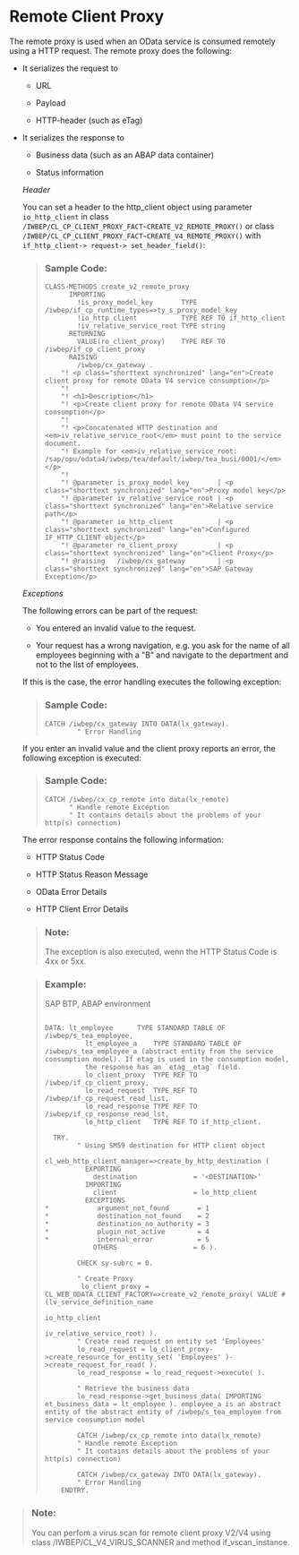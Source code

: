 <!-- loio7c69fb67a82949c39ba7882cf7b0b851 -->

# Remote Client Proxy

The remote proxy is used when an OData service is consumed remotely using a HTTP request. The remote proxy does the following:

-   It serializes the request to

    -   URL

    -   Payload

    -   HTTP-header \(such as eTag\)

-   It serializes the response to

    -   Business data \(such as an ABAP data container\)

    -   Status information

    *Header*

    You can set a header to the http\_client object using parameter `io_http_client` in class `/IWBEP/CL_CP_CLIENT_PROXY_FACT~CREATE_V2_REMOTE_PROXY()` or class `/IWBEP/CL_CP_CLIENT_PROXY_FACT~CREATE_V4_REMOTE_PROXY()` with `if_http_client-> request-> set_header_field()`:

    > ### Sample Code:  
    > ```
    > CLASS-METHODS create_v2_remote_proxy
    >       IMPORTING
    >         !is_proxy_model_key       TYPE /iwbep/if_cp_runtime_types=>ty_s_proxy_model_key
    >         !io_http_client           TYPE REF TO if_http_client
    >         !iv_relative_service_root TYPE string
    >       RETURNING
    >         VALUE(ro_client_proxy)    TYPE REF TO /iwbep/if_cp_client_proxy
    >       RAISING
    >         /iwbep/cx_gateway .
    >     "! <p class="shorttext synchronized" lang="en">Create client proxy for remote OData V4 service consumption</p>
    >     "!
    >     "! <h1>Description</h1>
    >     "! <p>Create client proxy for remote OData V4 service consumption</p>
    >     "!
    >     "! <p>Concatenated HTTP destination and <em>iv_relative_service_root</em> must point to the service document.
    >     "! Example for <em>iv_relative_service_root: /sap/opu/odata4/iwbep/tea/default/iwbep/tea_busi/0001/</em></p>
    >     "!
    >     "! @parameter is_proxy_model_key       | <p class="shorttext synchronized" lang="en">Proxy model key</p>
    >     "! @parameter iv_relative_service_root | <p class="shorttext synchronized" lang="en">Relative service path</p>
    >     "! @parameter io_http_client           | <p class="shorttext synchronized" lang="en">Configured IF_HTTP_CLIENT object</p>
    >     "! @parameter ro_client_proxy          | <p class="shorttext synchronized" lang="en">Client Proxy</p>
    >     "! @raising   /iwbep/cx_gateway        | <p class="shorttext synchronized" lang="en">SAP Gateway Exception</p>
    > ```

    *Exceptions*

    The following errors can be part of the request:

    -   You entered an invalid value to the request.

    -   Your request has a wrong navigation, e.g. you ask for the name of all employees beginning with a "B" and navigate to the department and not to the list of employees.

    If this is the case, the error handling executes the following exception:

    > ### Sample Code:  
    > ```
    > CATCH /iwbep/cx_gateway INTO DATA(lx_gateway).
    >         " Error Handling
    > ```

    If you enter an invalid value and the client proxy reports an error, the following exception is executed:

    > ### Sample Code:  
    > ```
    > CATCH /iwbep/cx_cp_remote into data(lx_remote)
    >       " Handle remote Exception
    >       " It contains details about the problems of your http(s) connection)
    > ```

    The error response contains the following information:

    -   HTTP Status Code

    -   HTTP Status Reason Message

    -   OData Error Details

    -   HTTP Client Error Details

    > ### Note:  
    > The exception is also executed, wenn the HTTP Status Code is 4xx or 5xx.

    > ### Example:  
    > SAP BTP, ABAP environment
    > 
    > ```
    > 
    > DATA:	lt_employee      TYPE STANDARD TABLE OF /iwbep/s_tea_employee,
    >           lt_employee_a    TYPE STANDARD TABLE OF /iwbep/s_tea_employee_a (abstract entity from the service consumption model). If etag is used in the consumption model,
    >           the response has an `etag__etag` field.
    >           lo_client_proxy  TYPE REF TO /iwbep/if_cp_client_proxy,
    >           lo_read_request  TYPE REF TO /iwbep/if_cp_request_read_list,
    >           lo_read_response TYPE REF TO /iwbep/if_cp_response_read_lst,
    >           lo_http_client   TYPE REF TO if_http_client. 
    > 
    > 	TRY.
    >         " Using SM59 destination for HTTP client object
    >         cl_web_http_client_manager=>create_by_http_destination (
    >           EXPORTING
    >             destination              = '<DESTINATION>'
    >           IMPORTING
    >             client                   = lo_http_client
    >           EXCEPTIONS
    > *            argument_not_found       = 1
    > *            destination_not_found    = 2
    > *            destination_no_authority = 3
    > *            plugin_not_active        = 4
    > *            internal_error           = 5
    >             OTHERS                   = 6 ).
    > 
    >         CHECK sy-subrc = 0.
    > 
    >         " Create Proxy
    >          lo_client_proxy = CL_WEB_ODATA_CLIENT_FACTORY=>create_v2_remote_proxy( VALUE #(lv_service_definition_name
    >                                                                                         io_http_client
    >                                                                                         iv_relative_service_root) ).
    >         " Create read request on entity set 'Employees'
    >         lo_read_request = lo_client_proxy->create_resource_for_entity_set( 'Employees' )->create_request_for_read( ).
    >         lo_read_response = lo_read_request->execute( ).
    > 
    >         " Retrieve the business data
    >         lo_read_response->get_business_data( IMPORTING et_business_data = lt_employee ). employee_a is an abstract entity of the abstract entity of /iwbep/s_tea_employee from service consumption model
    > 
    >         CATCH /iwbep/cx_cp_remote into data(lx_remote)
    >         " Handle remote Exception
    >         " It contains details about the problems of your http(s) connection)
    > 
    >         CATCH /iwbep/cx_gateway INTO DATA(lx_gateway).
    >         " Error Handling
    >     ENDTRY.
    > 
    > ```


> ### Note:  
> You can perfom a virus scan for remote client proxy V2/V4 using class /IWBEP/CL\_V4\_VIRUS\_SCANNER and method if\_vscan\_instance.

